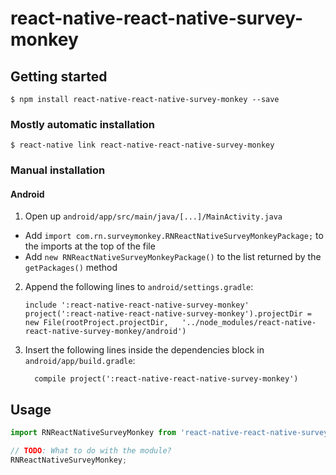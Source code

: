 
# react-native-react-native-survey-monkey

## Getting started

`$ npm install react-native-react-native-survey-monkey --save`

### Mostly automatic installation

`$ react-native link react-native-react-native-survey-monkey`

### Manual installation


#### Android

1. Open up `android/app/src/main/java/[...]/MainActivity.java`
  - Add `import com.rn.surveymonkey.RNReactNativeSurveyMonkeyPackage;` to the imports at the top of the file
  - Add `new RNReactNativeSurveyMonkeyPackage()` to the list returned by the `getPackages()` method
2. Append the following lines to `android/settings.gradle`:
  	```
  	include ':react-native-react-native-survey-monkey'
  	project(':react-native-react-native-survey-monkey').projectDir = new File(rootProject.projectDir, 	'../node_modules/react-native-react-native-survey-monkey/android')
  	```
3. Insert the following lines inside the dependencies block in `android/app/build.gradle`:
  	```
      compile project(':react-native-react-native-survey-monkey')
  	```


## Usage
```javascript
import RNReactNativeSurveyMonkey from 'react-native-react-native-survey-monkey';

// TODO: What to do with the module?
RNReactNativeSurveyMonkey;
```
  